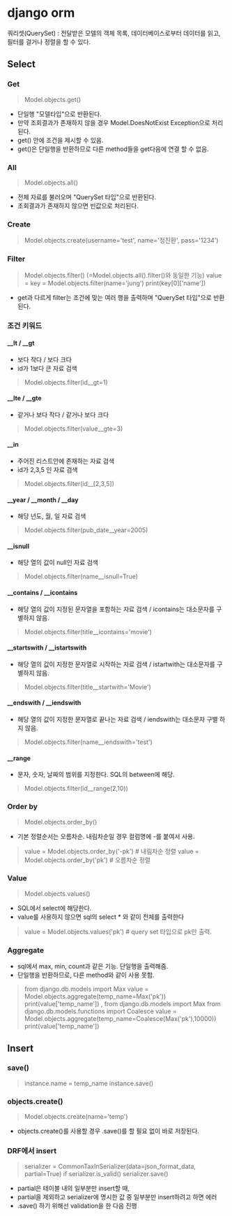 # django orm
쿼리셋(QuerySet) : 전달받은 모델의 객체 목록,
데이터베이스로부터 데이터를 읽고, 필터를 걸거나 정렬을 할 수 있다.

## Select

### Get
> Model.objects.get()
- 단일행 "모델타입"으로 반환된다.
- 만약 조회결과가 존재하지 않을 경우 Model.DoesNotExist Exception으로 처리된다.
- get() 안에 조건을 제시할 수 있음. 
- get()은 단일행을 반환하므로 다른 method들을 get다음에 연결 할 수 없음.

### All
> Model.objects.all()
- 전체 자료를 불러오며 "QuerySet 타입"으로 반환된다.
- 조회결과가 존재하지 않으면 빈값으로 처리된다.

### Create
> Model.objects.create(username='test', name='정진환', pass='1234')


### Filter
> Model.objects.filter() (=Model.objects.all().filter()와 동일한 기능)
> value = key = Model.objects.filter(name='jung')
> print(key[0]['name'])
- get과 다르게 filter는 조건에 맞는 여러 행을 출력하며 "QuerySet 타입"으로 반환된다.


### 조건 키워드

#### __lt / __gt
- 보다 작다 / 보다 크다
- id가 1보다 큰 자료 검색
> Model.objects.filter(id__gt=1)


#### __lte / __gte
- 같거나 보다 작다 / 같거나 보다 크다
> Model.objects.filter(value__gte=3)


#### __in
- 주어진 리스트안에 존재하는 자료 검색
- id가 2,3,5 인 자료 검색
> Model.objects.filter(id__[2,3,5])


#### __year / __month / __day
- 해당 년도, 월, 일 자료 검색
> Model.objects.filter(pub_date__year=2005)


#### __isnull
- 해당 열의 값이 null인 자료 검색
> Model.objects.filter(name__isnull=True)


#### __contains / __icontains
- 해당 열의 값이 지정된 문자열을 포함하는 자료 검색 /  icontains는 대소문자를 구별하지 않음.
> Model.objects.filter(title__icontains='movie')


#### __startswith / __istartswith
- 해당 열의 값이 지정한 문자열로 시작하는 자료 검색 / istartwith는 대소문자를 구별하지 않음.
> Model.objects.filter(title__startwith='Movie')


#### __endswith / __iendswith
- 해당 열의 값이 지정한 문자열로 끝나는 자료 검색 / iendswith는 대소문자 구별 하지 않음.
> Model.objects.filter(name__iendswith='test')


#### __range
- 문자, 숫자, 날짜의 범위를 지정한다. SQL의 between에 해당.
> Model.objects.filter(id__range(2,10))

### Order by
> Model.objects.order_by()
- 기본 정렬순서는 오름차순. 내림차순일 경우 컬럼명에 -를 붙여서 사용.
> value = Model.objects.order_by('-pk') # 내림차순 정렬
> value = Model.objects.order_by('pk') # 오름차순 정렬


### Value
> Model.objects.values() 
- SQL에서 select에 해당한다.
- value를 사용하지 않으면 sql의 select * 와 같이 전체를 출력한다
> value = Model.objects.values('pk') # query set 타입으로 pk만 출력.

### Aggregate
- sql에서 max, min, count과 같은 기능. 단일행을 출력해줌.
- 단일행을 반환하므로, 다른 method와 같이 사용 못함.
> from django.db.models import Max
> value = Model.objects.aggregate(temp_name=Max('pk'))
> print(value['temp_name'])
,
> from django.db.models import Max
> from django.db.models.functions import Coalesce
> value = Model.objects.aggregate(temp_name=Coalesce(Max('pk'),10000))
> print(value['temp_name'])

## Insert

### save()
> instance.name = temp_name
> instance.save()

### objects.create()
> Model.objects.create(name='temp')
- objects.create()를 사용할 경우 .save()를 할 필요 없이 바로 저장된다.

### DRF에서 insert
> serializer = CommonTaxInSerializer(data=json_format_data, partial=True)
> if serializer.is_valid()
> serializer.save()
- partial은 테이블 내의 일부분만 insert할 때, 
- partial을 제외하고 serializer에 명시한 값 중 일부분만 insert하려고 하면 에러
- .save() 하기 위해선 validation을 한 다음 진행
